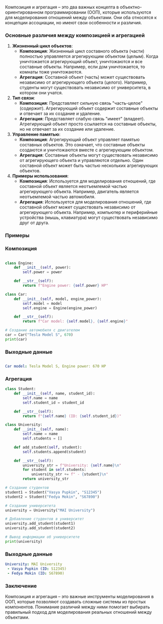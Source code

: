 Композиция и агрегация – это два важных концепта в объектно-ориентированном программировании (ООП), которые используются для моделирования отношений между объектами. Они оба относятся к концепции ассоциации, но имеют свои особенности и различия.

### **Основные различия между композицией и агрегацией**

1. **Жизненный цикл объектов**:
    - **Композиция**: Жизненный цикл составного объекта (части) полностью управляется агрегирующим объектом (целым). Когда уничтожается агрегирующий объект, уничтожаются и все составные объекты. Например, если дом уничтожается, то комнаты тоже уничтожаются.
    - **Агрегация**: Составной объект (часть) может существовать независимо от агрегирующего объекта (целого). Например, студенты могут существовать независимо от университета, в котором они учатся.
2. **Тип связи**:
    - **Композиция**: Представляет сильную связь "часть-целое" (содержит). Агрегирующий объект содержит составные объекты и отвечает за их создание и удаление.
    - **Агрегация**: Представляет слабую связь "имеет" (владеет). Агрегирующий объект просто ссылается на составные объекты, но не отвечает за их создание или удаление.
3. **Управление памятью**:
    - **Композиция**: Агрегирующий объект управляет памятью составных объектов. Это означает, что составные объекты создаются и уничтожаются вместе с агрегирующим объектом.
    - **Агрегация**: Составные объекты могут существовать независимо от агрегирующего объекта и управляются отдельно. Один составной объект может быть частью нескольких агрегирующих объектов.
4. **Примеры использования**:
    - **Композиция**: Используется для моделирования отношений, где составной объект является неотъемлемой частью агрегирующего объекта. Например, двигатель является неотъемлемой частью автомобиля.
    - **Агрегация**: Используется для моделирования отношений, где составной объект может существовать независимо от агрегирующего объекта. Например, компьютер и периферийные устройства (мышь, клавиатура) могут существовать независимо друг от друга.

### **Примеры**

### **Композиция**

```python

class Engine:
    def __init__(self, power):
        self.power = power

    def __str__(self):
        return f"Engine power: {self.power} HP"

class Car:
    def __init__(self, model, engine_power):
        self.model = model
        self.engine = Engine(engine_power)

    def __str__(self):
        return f"Car model: {self.model}, {self.engine}"

# Создание автомобиля с двигателем
car = Car("Tesla Model S", 670)
print(car)

```

### **Выходные данные**

```yaml

Car model: Tesla Model S, Engine power: 670 HP
```

### **Агрегация**

```python
class Student:
    def __init__(self, name, student_id):
        self.name = name
        self.student_id = student_id

    def __str__(self):
        return f"{self.name} (ID: {self.student_id})"

class University:
    def __init__(self, name):
        self.name = name
        self.students = []

    def add_student(self, student):
        self.students.append(student)

    def __str__(self):
        university_str = f"University: {self.name}\n"
        for student in self.students:
            university_str += f" - {student}\n"
        return university_str

# Создание студентов
student1 = Student("Vasya Pupkin", "S12345")
student2 = Student("Fedya Mokin", "S67890")

# Создание университета
university = University("MAI University")

# Добавление студентов в университет
university.add_student(student1)
university.add_student(student2)

# Вывод информации об университете
print(university)

```

### **Выходные данные**

```yaml
University: MAI University
 - Vasya Pupkin (ID: S12345)
 - Fedya Mokin (ID: S67890)
```

### **Заключение**

Композиция и агрегация – это важные инструменты моделирования в ООП, которые позволяют создавать сложные системы из простых компонентов. Понимание различий между ними помогает выбирать правильный подход для моделирования реальных отношений между объектами.